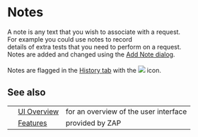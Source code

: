 # Notes

A note is any text that you wish to associate with a request.<br>For example you could use notes to record<br>
details of extra tests that you need to perform on a request.<br>Notes are added and changed using the <a href='HelpUiDialogsAddnote'>Add Note dialog</a>.<br>
<br>
Notes are flagged in the <a href='HelpUiTabsHistory'>History tab</a> with the <img src='https://raw.githubusercontent.com/wiki/zaproxy/zaproxy/images/16/172.png' /> icon.<br>
<h2>See also</h2>
<table>
<tr><td></td><td><a href='HelpUiOverview'>UI Overview</a></td><td>for an overview of the user interface</td></tr>
<tr><td></td><td><a href='HelpStartConceptsConcepts'>Features</a></td><td>provided by ZAP</td></tr>
</table>